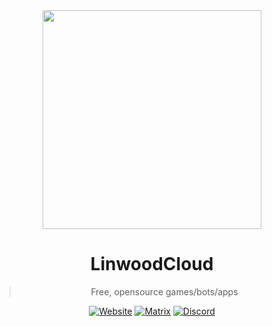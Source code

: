 <div align="center">

  
<img src="https://raw.githubusercontent.com/LinwoodCloud/website/main/public/logos/logo.png" width="350px" />


# LinwoodCloud

> Free, opensource games/bots/apps

[![Website](https://sky.linwood.dev/api/badge/visit/website)](https://linwood.dev)
[![Matrix](https://sky.linwood.dev/api/badge/visit/matrix)](https://linwood.dev/matrix)
[![Discord](https://sky.linwood.dev/api/badge/visit/discord)](https://linwood.dev/discord)

</div>
